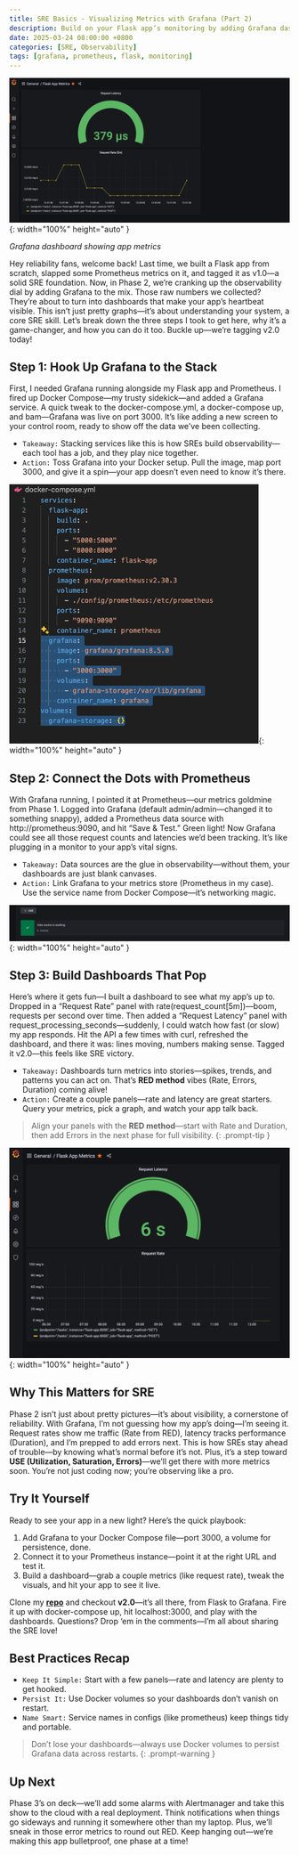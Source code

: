 ```yaml
---
title: SRE Basics - Visualizing Metrics with Grafana (Part 2)
description: Build on your Flask app’s monitoring by adding Grafana dashboards to visualize Prometheus metrics and enhance reliability.
date: 2025-03-24 08:00:00 +0800
categories: [SRE, Observability]
tags: [grafana, prometheus, flask, monitoring]
---
```


![Desktop View](/assets/img/posts/20250324/grafana-dashboard.png){: width="100%" height="auto" }

_Grafana dashboard showing app metrics_

Hey reliability fans, welcome back! Last time, we built a Flask app from scratch, slapped some Prometheus metrics on it, and tagged it as v1.0—a solid SRE foundation. Now, in Phase 2, we’re cranking up the observability dial by adding Grafana to the mix. Those raw numbers we collected? They’re about to turn into dashboards that make your app’s heartbeat visible. This isn’t just pretty graphs—it’s about understanding your system, a core SRE skill. Let’s break down the three steps I took to get here, why it’s a game-changer, and how you can do it too. Buckle up—we’re tagging v2.0 today!

## Step 1: Hook Up Grafana to the Stack
First, I needed Grafana running alongside my Flask app and Prometheus. I fired up Docker Compose—my trusty sidekick—and added a Grafana service. A quick tweak to the docker-compose.yml, a docker-compose up, and bam—Grafana was live on port 3000. It’s like adding a new screen to your control room, ready to show off the data we’ve been collecting.

- `Takeaway:` Stacking services like this is how SREs build observability—each tool has a job, and they play nice together.
- `Action:` Toss Grafana into your Docker setup. Pull the image, map port 3000, and give it a spin—your app doesn’t even need to know it’s there.

![Desktop View](/assets/img/posts/20250324/docker-compose.png){: width="100%" height="auto" }

## Step 2: Connect the Dots with Prometheus
With Grafana running, I pointed it at Prometheus—our metrics goldmine from Phase 1. Logged into Grafana (default admin/admin—changed it to something snappy), added a Prometheus data source with http://prometheus:9090, and hit “Save & Test.” Green light! Now Grafana could see all those request counts and latencies we’d been tracking. It’s like plugging in a monitor to your app’s vital signs.

- `Takeaway:` Data sources are the glue in observability—without them, your dashboards are just blank canvases.
- `Action:` Link Grafana to your metrics store (Prometheus in my case). Use the service name from Docker Compose—it’s networking magic.

![Desktop View](/assets/img/posts/20250324/grafana-data-source.png){: width="100%" height="auto" }

## Step 3: Build Dashboards That Pop
Here’s where it gets fun—I built a dashboard to see what my app’s up to. Dropped in a “Request Rate” panel with rate(request_count[5m])—boom, requests per second over time. Then added a “Request Latency” panel with request_processing_seconds—suddenly, I could watch how fast (or slow) my app responds. Hit the API a few times with curl, refreshed the dashboard, and there it was: lines moving, numbers making sense. Tagged it v2.0—this feels like SRE victory.

- `Takeaway:` Dashboards turn metrics into stories—spikes, trends, and patterns you can act on. That’s **RED method** vibes (Rate, Errors, Duration) coming alive!
- `Action:` Create a couple panels—rate and latency are great starters. Query your metrics, pick a graph, and watch your app talk back.

> Align your panels with the **RED method**—start with Rate and Duration, then add Errors in the next phase for full visibility.
  {: .prompt-tip }

![Desktop View](/assets/img/posts/20250324/grafana-panels.png){: width="100%" height="auto" }

## Why This Matters for SRE
Phase 2 isn’t just about pretty pictures—it’s about visibility, a cornerstone of reliability. With Grafana, I’m not guessing how my app’s doing—I’m seeing it. Request rates show me traffic (Rate from RED), latency tracks performance (Duration), and I’m prepped to add errors next. This is how SREs stay ahead of trouble—by knowing what’s normal before it’s not. Plus, it’s a step toward **USE (Utilization, Saturation, Errors)**—we’ll get there with more metrics soon. You’re not just coding now; you’re observing like a pro.

## Try It Yourself
Ready to see your app in a new light? Here’s the quick playbook:

1. Add Grafana to your Docker Compose file—port 3000, a volume for persistence, done.
2. Connect it to your Prometheus instance—point it at the right URL and test it.
3. Build a dashboard—grab a couple metrics (like request rate), tweak the visuals, and hit your app to see it live.

Clone my [**repo**](https://github.com/Rick-Houser/system-prism) and checkout **v2.0**—it’s all there, from Flask to Grafana. Fire it up with docker-compose up, hit localhost:3000, and play with the dashboards. Questions? Drop ‘em in the comments—I’m all about sharing the SRE love!

## Best Practices Recap
- `Keep It Simple:` Start with a few panels—rate and latency are plenty to get hooked.
- `Persist It:` Use Docker volumes so your dashboards don’t vanish on restart.
- `Name Smart:` Service names in configs (like prometheus) keep things tidy and portable.

> Don’t lose your dashboards—always use Docker volumes to persist Grafana data across restarts.
{: .prompt-warning }

## Up Next
Phase 3’s on deck—we’ll add some alarms with Alertmanager and take this show to the cloud with a real deployment. Think notifications when things go sideways and running it somewhere other than my laptop. Plus, we’ll sneak in those error metrics to round out RED. Keep hanging out—we’re making this app bulletproof, one phase at a time!